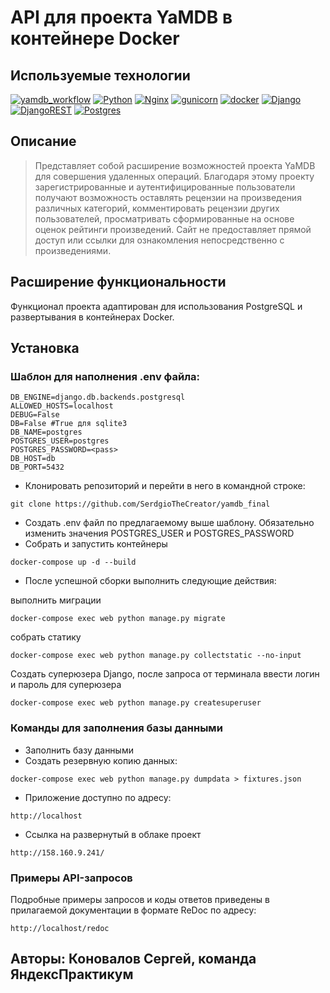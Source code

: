 # API для проекта YaMDB в контейнере Docker

## Используемые технологии

[![yamdb_workflow](https://github.com/SerdgioTheCreator/yamdb_final/actions/workflows/yamdb_workflow.yml/badge.svg?branch=master)](https://github.com/SerdgioTheCreator/yamdb_final/actions/workflows/yamdb_workflow.yml)
[![Python](https://img.shields.io/badge/-Python-464646?style=flat-square&logo=Python)](https://www.python.org/)
[![Nginx](https://img.shields.io/badge/-NGINX-464646?style=flat-square&logo=NGINX)](https://nginx.org/ru/)
[![gunicorn](https://img.shields.io/badge/-gunicorn-464646?style=flat-square&logo=gunicorn)](https://gunicorn.org/)
[![docker](https://img.shields.io/badge/-Docker-464646?style=flat-square&logo=docker)](https://www.docker.com/)
[![Django](https://img.shields.io/badge/Django-092E20?style=for-the-badge&logo=django&logoColor=green)](https://www.djangoproject.com/)
[![DjangoREST](https://img.shields.io/badge/DJANGO-REST-ff1709?style=for-the-badge&logo=django&logoColor=white&color=ff1709&labelColor=gray)](https://www.django-rest-framework.org/)
[![Postgres](https://img.shields.io/badge/postgres-%23316192.svg?style=for-the-badge&logo=postgresql&logoColor=white)](https://www.postgresql.org/)

## Описание
>Представляет собой расширение возможностей проекта YaMDB для совершения удаленных операций.
>Благодаря этому проекту зарегистрированные и аутентифицированные пользователи получают возможность 
>оставлять рецензии на произведения различных категорий, комментировать рецензии других пользователей,
> просматривать сформированные на основе оценок рейтинги произведений. Сайт не предоставляет прямой доступ
> или ссылки для ознакомления непосредственно с произведениями.


## Расширение функциональности

Функционал проекта адаптирован для использования PostgreSQL и 
развертывания в контейнерах Docker. 


## Установка

### Шаблон для наполнения .env файла:

```
DB_ENGINE=django.db.backends.postgresql
ALLOWED_HOSTS=localhost
DEBUG=False
DB=False #True для sqlite3
DB_NAME=postgres
POSTGRES_USER=postgres
POSTGRES_PASSWORD=<pass>
DB_HOST=db 
DB_PORT=5432 
```

- Клонировать репозиторий и перейти в него в командной строке:

```
git clone https://github.com/SerdgioTheCreator/yamdb_final
```
- Создать .env файл по предлагаемому выше шаблону. Обязательно изменить 
значения POSTGRES_USER и POSTGRES_PASSWORD
- Собрать и запустить контейнеры

```
docker-compose up -d --build
```

- После успешной сборки выполнить следующие действия:

выполнить миграции

```
docker-compose exec web python manage.py migrate
```

собрать статику

```
docker-compose exec web python manage.py collectstatic --no-input
```

Создать суперюзера Django,
после запроса от терминала ввести логин и пароль для суперюзера

```
docker-compose exec web python manage.py createsuperuser
```

### Команды для заполнения базы данными
- Заполнить базу данными
- Создать резервную копию данных:
```
docker-compose exec web python manage.py dumpdata > fixtures.json
```

- Приложение доступно по адресу:

```
http://localhost
```

- Ссылка на развернутый в облаке проект 

```
http://158.160.9.241/
```

### Примеры API-запросов
Подробные примеры запросов и коды ответов приведены в прилагаемой
документации в формате ReDoc по адресу:

```
http://localhost/redoc
```

## Авторы: Коновалов Сергей, команда ЯндексПрактикум 
